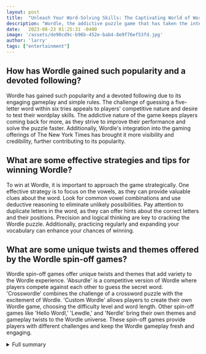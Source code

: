 ```yaml
---
layout: post
title:  "Unleash Your Word-Solving Skills: The Captivating World of Wordle"
description: "Wordle, the addictive puzzle game that has taken the internet by storm, has captured the hearts and minds of millions of players worldwide. In this article, we will explore the ins and outs of Wordle, provide tips and strategies to help you conquer the game, and discover the delightful world of Wordle spin-off games."
date:   2023-08-23 01:25:31 -0400
image: '/assets/de90cd9c-b96b-452e-bab4-8e9f76ef53fd.jpg'
author: 'larry'
tags: ["entertainment"]
---
```


## How has Wordle gained such popularity and a devoted following?
Wordle has gained such popularity and a devoted following due to its engaging gameplay and simple rules. The challenge of guessing a five-letter word within six tries appeals to players' competitive nature and desire to test their wordplay skills. The addictive nature of the game keeps players coming back for more, as they strive to improve their performance and solve the puzzle faster. Additionally, Wordle's integration into the gaming offerings of The New York Times has brought it more visibility and credibility, further contributing to its popularity.

## What are some effective strategies and tips for winning Wordle?
To win at Wordle, it is important to approach the game strategically. One effective strategy is to focus on the vowels, as they can provide valuable clues about the word. Look for common vowel combinations and use deductive reasoning to eliminate unlikely possibilities. Pay attention to duplicate letters in the word, as they can offer hints about the correct letters and their positions. Precision and logical thinking are key to cracking the Wordle puzzle. Additionally, practicing regularly and expanding your vocabulary can enhance your chances of winning.

## What are some unique twists and themes offered by the Wordle spin-off games?
Wordle spin-off games offer unique twists and themes that add variety to the Wordle experience. 'Absurdle' is a competitive version of Wordle where players compete against each other to guess the secret word. 'Crosswordle' combines the challenge of a crossword puzzle with the excitement of Wordle. 'Custom Wordle' allows players to create their own Wordle game, choosing the difficulty level and word length. Other spin-off games like 'Hello Wordl,' 'Lewdle,' and 'Nerdle' bring their own themes and gameplay twists to the Wordle universe. These spin-off games provide players with different challenges and keep the Wordle gameplay fresh and engaging.


<details>
        <summary>Full summary</summary>
<p>Introduction:\nWordle, the popular puzzle game that took the internet by storm, has captured the hearts and minds of millions of players worldwide. With its simple yet addictive gameplay, Wordle offers hours of entertainment and challenges. In this article, we will explore the ins and outs of Wordle, provide tips and strategies to help you win, and delve into the fascinating world of Wordle spin-off games.\n\n"</p>
<ul>
<li>
<p>"Engaging Gameplay and Rules:\nWordle, a game that requires wit and wordplay, has become a sensation in the gaming community. With its straightforward objective of guessing a five-letter word within six tries, players find themselves drawn into the challenge. But how does one play Wordle? Let's start with the basics.\n\n"</p>
</li>
<li>
<p>"To play Wordle, click on the link provided and you'll be transported to the game's interface. Once there, you have six attempts to guess the five-letter word. Type in your guess and submit your word. As you enter each letter, the color of the tiles will change, revealing valuable hints. A yellow tile indicates that a letter is correctly placed but not in the right spot, while a green tile signifies both the correct letter and position. On the other hand, a gray tile indicates that the letter is not part of the word at all.\n\n"</p>
</li>
<li>
<p>"Effective Strategies and Tips:\nNow that you know the rules, let's dive into some strategies that will help you conquer Wordle. Start by focusing on the vowels, as they tend to provide crucial clues. Look for common vowel combinations and use deductive reasoning to eliminate unlikely possibilities. Additionally, pay attention to duplicate letters in the word, as they can offer valuable hints. Remember, precision and logical thinking are key to cracking the Wordle puzzle.\n\n"</p>
</li>
<li>
<p>"Explore the World of Wordle Spin-Off Games:\nAs Wordle gained popularity, several spin-off games emerged, offering players unique twists on the beloved original game. 'Absurdle' is an adversarial version of Wordle where players compete against each other to guess the secret word. 'Crosswordle' combines the challenge of a crossword puzzle with the excitement of Wordle. For a personalized experience, 'Custom Wordle' allows you to create your own Wordle game, choosing the difficulty level and word length. Other notable spin-offs include 'Hello Wordl,' 'Lewdle,' 'Nerdle,' 'Phoodle,' 'Queerdle,' 'Quordle,' 'Star Wordle,' 'Subwaydle,' 'Taylordle,' 'Wizarding Wordle,' 'Worldle,' and 'Wordle Unlimited.' Each spin-off brings a unique theme and gameplay twist to the captivating Wordle experience.\n\n"</p>
</li>
<li>
<p>"Popularity and Recognition:\nWordle was launched in 2021 and quickly gained a devoted following. Players are given six attempts per day to guess the secret word. Today's Wordle answer is 'VERVE,' a word that exemplifies vigor and enthusiasm. Previous Wordle answers have included 'SPICE,' 'BEACH,' 'QUEST,' 'MAGMA,' 'EXACT,' 'AMISS,' 'SCRUB,' 'INDEX,' 'SNAKY,' and many more. In addition to Wordle, there are other games similar to Wordle, such as 'Weezle,' 'Taylordle,' and 'Heardle.' Whether you're playing on your PC or mobile device, Wordle offers an engaging and free gaming experience.\n\n"</p>
</li>
<li>
<p>"The New York Times recognized the game's appeal and purchased Wordle, integrating it into their gaming offerings. The NY Times Wordle game provides daily challenges and carefully crafted hints to keep players engaged and entertained. Today's NY Times Wordle answer is 'VERVE,' a word that ignites energy and passion. With hints revealing that it has 2 vowels and 3 consonants, starts with a consonant, and contains two duplicate letters, players set out to unravel the puzzle and improve their vocabulary along the way.\n\n"</p>
</li>
<li>
<p>"Conclusion:\nWordle has captivated a global audience with its addictive gameplay and endless challenges. From the basic rules to advanced strategies, players can find themselves immersed in the captivating world of Wordle. Additionally, the emergence of spin-off games and the recognition of Wordle by The New York Times further solidify its status as a beloved puzzle game. So, why wait? Click the link, embark on your Wordle adventure, and unleash your word-solving skills to conquer the game.</p>
</li>
</ul>
</details>